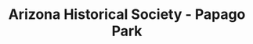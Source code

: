 ---
layout: repo
title: "Arizona Historical Society - Papago Park"
id: 12939
permalink: repos/12939/
---